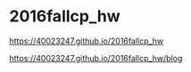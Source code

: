 # 2016fallcp_hw
https://40023247.github.io/2016fallcp_hw

https://40023247.github.io/2016fallcp_hw/blog
